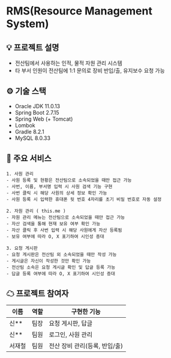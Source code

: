 # RMS(Resource Management System) 

## 💡 프로젝트 설명
- 전산팀에서 사용하는 인적, 물적 자원 관리 시스템
- 타 부서 인원이 전산팀에 1:1 문의로 장비 반입/출, 유지보수 요청 가능

## ⚙️ 기술 스택
- Oracle JDK 11.0.13
- Spring Boot 2.7.15
- Spring Web (+ Tomcat)
- Lombok
- Gradle 8.2.1
- MySQL 8.0.33

## 🔎 주요 서비스
```
1. 사원 관리
- 사원 등록 및 현황은 전산팀으로 소속되었을 때만 접근 가능
- 사번, 이름, 부서명 입력 시 사원 검색 기능 구현
- 사번 클릭 시 해당 사원의 상세 정보 확인 가능
- 사원 등록 시 입력한 휴대폰 뒷 번호 4자리를 초기 비밀 번호로 자동 설정
```
```
2. 자원 관리 ( this.me )
- 자원 관리 메뉴는 전산팀으로 소속되었을 때만 접근 가능
- 자산 검색을 통해 현재 보유 여부 확인 가능
- 자산 클릭 후 사번 입력 시 해당 사원에게 자산 등록됨
- 보유 여부에 따라 O, X 표기하여 시인성 증대
```
```
3. 요청 게시판
- 요청 게시판은 전산팀 외 소속되었을 때만 작성 가능
- 게시글은 자신이 작성한 것만 확인 가능
- 전산팀 소속은 요청 게시글 확인 및 답글 등록 가능
- 답글 등록 여부에 따라 O, X 표기하여 시인성 증대
```

## ☁ 프로젝트 참여자

|이름|역할|구현한 기능|
|--|--|--|
|신**|팀장|요청 게시판, 답글|
|신**|팀원|로그인, 사원 관리|
|서재철|팀원|전산 장비 관리(등록, 반입/출)|
